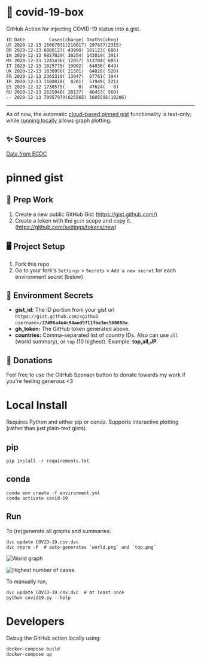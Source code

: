 # 🏥 covid-19-box

GitHub Action for injecting COVID-19 status into a gist.

```
ID Date         Cases(change) Deaths(chng)
US 2020-12-13 16067031(216017) 297837(2315)
BR 2020-12-13 6880127( 43900) 181123( 686)
IN 2020-12-13 9857029( 30254) 143019( 391)
MX 2020-12-13 1241436( 12057) 113704( 685)
IT 2020-12-13 1825775( 19902)  64036( 649)
UK 2020-12-13 1830956( 21501)  64026( 520)
FR 2020-12-13 2365319( 13947)  57761( 194)
IR 2020-12-13 1100818(  8201)  51949( 221)
ES 2020-12-12 1730575(     0)  47624(   0)
RU 2020-12-13 2625848( 28137)  46453( 560)
-- 2020-12-13 70957979(625565) 1605595(10206)
```

---

As of now, the automatic [cloud-based pinned gist](#pinned-gist) functionality is text-only;
while [running locally](#local-install) allows graph plotting.

## ✨ Sources

[Data from ECDC](https://www.ecdc.europa.eu/en/publications-data/download-todays-data-geographic-distribution-covid-19-cases-worldwide)

# pinned gist

## 🎒 Prep Work
1. Create a new public GitHub Gist (https://gist.github.com/)
1. Create a token with the `gist` scope and copy it. (https://github.com/settings/tokens/new)

## 🖥 Project Setup
1. Fork this repo
1. Go to your fork's `Settings` > `Secrets` > `Add a new secret` for each environment secret (below)

## 🤫 Environment Secrets
- **gist_id:** The ID portion from your gist url `https://gist.github.com/<github username>/`**`37496a4e4c84aed9711fbe3ec560888a`**.
- **gh_token:** The GitHub token generated above.
- **countries:** Comma-separated list of country IDs. Also can use `all` (world summary), or `top` (10 highest). Example: **top,all,JP**.

## 💸 Donations

Feel free to use the GitHub Sponsor button to donate towards my work if you're feeling generous <3

# Local Install

Requires Python and either pip or conda. Supports interactive plotting (rather than just plain-text gists).

## pip

```
pip install -r requirements.txt
```

## conda

```
conda env create -f environment.yml
conda activate covid-19
```

## Run

To (re)generate all graphs and summaries:

```
dvc update COVID-19.csv.dvc
dvc repro -P  # auto-generates `world.png` and `top.png`
```

![World graph](world.png)

![Highest number of cases](top.png)

To manually run,

```
dvc update COVID-19.csv.dvc  # at least once
python covid19.py --help
```

# Developers

Debug the GitHub action locally using:

```
docker-compose build
docker-compose up
```
